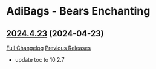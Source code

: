 # AdiBags - Bears Enchanting

## [2024.4.23](https://github.com/N6REJ/AdiBags_Bears_Enchanting/tree/2024.4.23) (2024-04-23)
[Full Changelog](https://github.com/N6REJ/AdiBags_Bears_Enchanting/compare/2023.3.19.1...2024.4.23) [Previous Releases](https://github.com/N6REJ/AdiBags_Bears_Enchanting/releases)

- update toc to 10.2.7  
